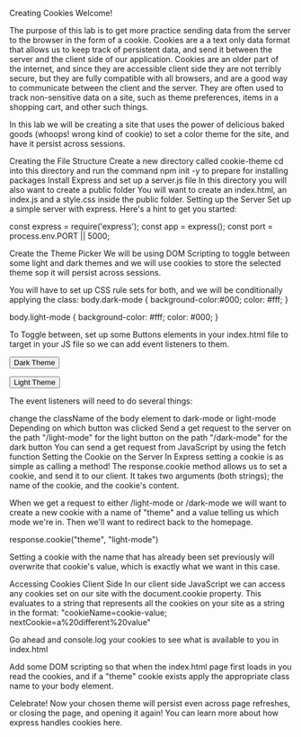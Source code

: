 Creating Cookies
Welcome!

The purpose of this lab is to get more practice sending data from the server to the browser in the form of a cookie. Cookies are a a text only data format that allows us to keep track of persistent data, and send it between the server and the client side of our application. Cookies are an older part of the internet, and since they are accessible client side they are not terribly secure, but they are fully compatible with all browsers, and are a good way to communicate between the client and the server. They are often used to track non-sensitive data on a site, such as theme preferences, items in a shopping cart, and other such things.

In this lab we will be creating a site that uses the power of delicious baked goods (whoops! wrong kind of cookie) to set a color theme for the site, and have it persist across sessions.

Creating the File Structure
Create a new directory called cookie-theme
cd into this directory and run the command npm init -y to prepare for installing packages
Install Express and set up a server.js file
In this directory you will also want to create a public folder
You will want to create an index.html, an index.js and a style.css inside the public folder.
Setting up the Server
Set up a simple server with express. Here's a hint to get you started:

const express = require('express');
const app = express();
const port = process.env.PORT || 5000;

Create the Theme Picker
We will be using DOM Scripting to toggle between some light and dark themes and we will use cookies to store the selected theme sop it will persist across sessions.

You will have to set up CSS rule sets for both, and we will be conditionally applying the class:
body.dark-mode {
    background-color:#000;
    color: #fff;
}

body.light-mode {
    background-color: #fff;
    color: #000;
}

To Toggle between, set up some Buttons elements in your index.html file to target in your JS file so we can add event listeners to them.

<button type="button" name="dark" title="Toggle dark mode">Dark Theme</button>

<button type="button" name="light" title="Toggle light mode">Light Theme</button>

The event listeners will need to do several things:

change the className of the body element to dark-mode or light-mode
Depending on which button was clicked
Send a get request to the server
on the path "/light-mode" for the light button
on the path "/dark-mode" for the dark button
You can send a get request from JavaScript by using the fetch function
Setting the Cookie on the Server
In Express setting a cookie is as simple as calling a method! The response.cookie method allows us to set a cookie, and send it to our client. It takes two arguments (both strings); the name of the cookie, and the cookie's content.

When we get a request to either /light-mode or /dark-mode we will want to create a new cookie with a name of "theme" and a value telling us which mode we're in. Then we'll want to redirect back to the homepage.

response.cookie("theme", "light-mode")

Setting a cookie with the name that has already been set previously will overwrite that cookie's value, which is exactly what we want in this case.

Accessing Cookies Client Side
In our client side JavaScript we can access any cookies set on our site with the document.cookie property. This evaluates to a string that represents all the cookies on your site as a string in the format: "cookieName=cookie-value; nextCookie=a%20different%20value"

Go ahead and console.log your cookies to see what is available to you in index.html

Add some DOM scripting so that when the index.html page first loads in you read the cookies, and if a "theme" cookie exists apply the appropriate class name to your body element.

Celebrate!
Now your chosen theme will persist even across page refreshes, or closing the page, and opening it again! You can learn more about how express handles cookies here.
